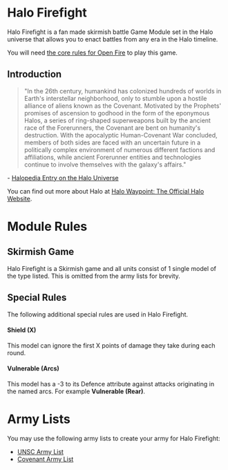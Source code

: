 # Halo Firefight

Halo Firefight is a fan made skirmish battle Game Module set in the Halo universe that allows you to enact battles from any era in the Halo timeline.

You will need [the core rules for Open Fire](https://github.com/open-source-tabletop/openfire/) to play this game.

## Introduction

> "In the 26th century, humankind has colonized hundreds of worlds in Earth's interstellar neighborhood, only to stumble upon a hostile alliance of aliens known as the Covenant. Motivated by the Prophets' promises of ascension to godhood in the form of the eponymous Halos, a series of ring-shaped superweapons built by the ancient race of the Forerunners, the Covenant are bent on humanity's destruction. With the apocalyptic Human-Covenant War concluded, members of both sides are faced with an uncertain future in a politically complex environment of numerous different factions and affiliations, while ancient Forerunner entities and technologies continue to involve themselves with the galaxy's affairs."

\- [Halopedia Entry on the Halo Universe](https://www.halopedia.org/)

You can find out more about Halo at [Halo Waypoint: The Official Halo Website](https://www.halowaypoint.com/).

# Module Rules

## Skirmish Game

Halo Firefight is a Skirmish game and all units consist of 1 single model of the type listed. This is omitted from the army lists for brevity.

## Special Rules

The following additional special rules are used in Halo Firefight.

#### Shield (X)

This model can ignore the first X points of damage they take during each round.

#### Vulnerable (Arcs)

This model has a -3 to its Defence attribute against attacks originating in the named arcs. For example **Vulnerable (Rear)**.

# Army Lists

You may use the following army lists to create your army for Halo Firefight:

- [UNSC Army List](https://github.com/open-source-tabletop/openfire-gm-halo/blob/main/halo-firefight-unsc-army.md)
- [Covenant Army List](https://github.com/open-source-tabletop/openfire-gm-halo/blob/main/halo-firefight-covenant-army.md)